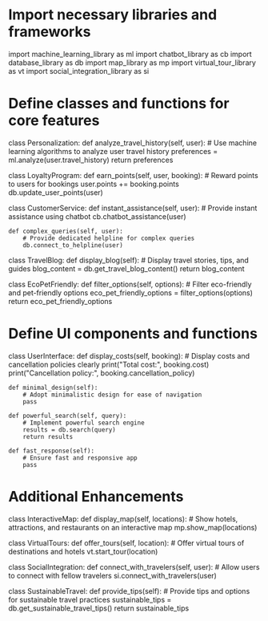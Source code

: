 # Import necessary libraries and frameworks
import machine_learning_library as ml
import chatbot_library as cb
import database_library as db
import map_library as mp
import virtual_tour_library as vt
import social_integration_library as si

# Define classes and functions for core features
class Personalization:
    def analyze_travel_history(self, user):
        # Use machine learning algorithms to analyze user travel history
        preferences = ml.analyze(user.travel_history)
        return preferences

class LoyaltyProgram:
    def earn_points(self, user, booking):
        # Reward points to users for bookings
        user.points += booking.points
        db.update_user_points(user)

class CustomerService:
    def instant_assistance(self, user):
        # Provide instant assistance using chatbot
        cb.chatbot_assistance(user)
    
    def complex_queries(self, user):
        # Provide dedicated helpline for complex queries
        db.connect_to_helpline(user)

class TravelBlog:
    def display_blog(self):
        # Display travel stories, tips, and guides
        blog_content = db.get_travel_blog_content()
        return blog_content

class EcoPetFriendly:
    def filter_options(self, options):
        # Filter eco-friendly and pet-friendly options
        eco_pet_friendly_options = filter_options(options)
        return eco_pet_friendly_options

# Define UI components and functions
class UserInterface:
    def display_costs(self, booking):
        # Display costs and cancellation policies clearly
        print("Total cost:", booking.cost)
        print("Cancellation policy:", booking.cancellation_policy)
    
    def minimal_design(self):
        # Adopt minimalistic design for ease of navigation
        pass
    
    def powerful_search(self, query):
        # Implement powerful search engine
        results = db.search(query)
        return results
    
    def fast_response(self):
        # Ensure fast and responsive app
        pass

# Additional Enhancements
class InteractiveMap:
    def display_map(self, locations):
        # Show hotels, attractions, and restaurants on an interactive map
        mp.show_map(locations)

class VirtualTours:
    def offer_tours(self, location):
        # Offer virtual tours of destinations and hotels
        vt.start_tour(location)

class SocialIntegration:
    def connect_with_travelers(self, user):
        # Allow users to connect with fellow travelers
        si.connect_with_travelers(user)

class SustainableTravel:
    def provide_tips(self):
        # Provide tips and options for sustainable travel practices
        sustainable_tips = db.get_sustainable_travel_tips()
        return sustainable_tips
